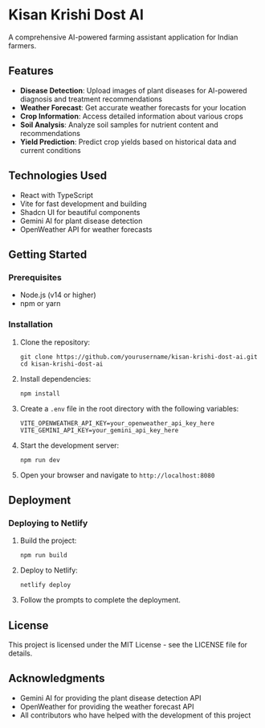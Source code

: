 # Kisan Krishi Dost AI

A comprehensive AI-powered farming assistant application for Indian farmers.

## Features

- **Disease Detection**: Upload images of plant diseases for AI-powered diagnosis and treatment recommendations
- **Weather Forecast**: Get accurate weather forecasts for your location
- **Crop Information**: Access detailed information about various crops
- **Soil Analysis**: Analyze soil samples for nutrient content and recommendations
- **Yield Prediction**: Predict crop yields based on historical data and current conditions

## Technologies Used

- React with TypeScript
- Vite for fast development and building
- Shadcn UI for beautiful components
- Gemini AI for plant disease detection
- OpenWeather API for weather forecasts

## Getting Started

### Prerequisites

- Node.js (v14 or higher)
- npm or yarn

### Installation

1. Clone the repository:
   ```
   git clone https://github.com/yourusername/kisan-krishi-dost-ai.git
   cd kisan-krishi-dost-ai
   ```

2. Install dependencies:
   ```
   npm install
   ```

3. Create a `.env` file in the root directory with the following variables:
   ```
   VITE_OPENWEATHER_API_KEY=your_openweather_api_key_here
   VITE_GEMINI_API_KEY=your_gemini_api_key_here
   ```

4. Start the development server:
   ```
   npm run dev
   ```

5. Open your browser and navigate to `http://localhost:8080`

## Deployment

### Deploying to Netlify

1. Build the project:
   ```
   npm run build
   ```

2. Deploy to Netlify:
   ```
   netlify deploy
   ```

3. Follow the prompts to complete the deployment.

## License

This project is licensed under the MIT License - see the LICENSE file for details.

## Acknowledgments

- Gemini AI for providing the plant disease detection API
- OpenWeather for providing the weather forecast API
- All contributors who have helped with the development of this project
